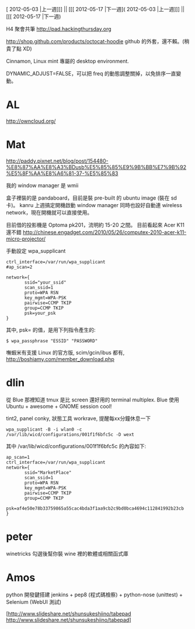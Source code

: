 [ 2012-05-03 |上一週]]] || [[[ 2012-05-17 |下一週]( 2012-05-03 |上一週]]] || [[[ 2012-05-17 |下一週)



H4 聚會共筆 <http://pad.hackingthursday.org>


<http://shop.github.com/products/octocat-hoodie>
github 的外套，還不賴。(稍貴了點 XD)

Cinnamon, Linux mint 專屬的 desktop environment.


DYNAMIC_ADJUST=FALSE，可以把 freq 的動態調整關掉，以免排序一直變動。

# AL

<http://owncloud.org/>

# Mat

<http://paddy.pixnet.net/blog/post/154480-%E8%87%AA%E8%A3%BDusb%E5%85%85%E9%9B%BB%E7%9B%92%E5%8F%AA%E8%A6%81-37-%E5%85%83>

我的 window manager 是 wmii

盒子裡裝的是 pandaboard，目前是裝 pre-built 的 ubuntu image (裝在 sd 卡)。
kanru 上週搞定開機啟動 window manager
同時也設好自動連 wireless network，現在開機就可以直接使用。

目前借的投影機是 Optoma pk201，流明約 15-20 之間。
目前看起來 Acer K11 還不錯
<http://chinese.engadget.com/2010/05/26/computex-2010-acer-k11-micro-projector/>

手動設定 wpa_supplicant

    ctrl_interface=/var/run/wpa_supplicant
    #ap_scan=2

    network={
           ssid="your_ssid"
           scan_ssid=1
           proto=WPA RSN
           key_mgmt=WPA-PSK
           pairwise=CCMP TKIP
           group=CCMP TKIP
           psk=your_psk
    }


其中, psk= 的值，是用下列指令產生的:


    $ wpa_passphrase "ESSID" "PASSWORD"


嘸蝦米有支援 Linux 的官方版, scim/gcin/ibus 都有, <http://boshiamy.com/member_download.php>


# dlin

從 Blue 那裡知道 tmux 是比 screen  還好用的 terminal multiplex.
Blue 使用 Ubuntu + awesome + GNOME session cool!

tint2, panel
conky, 狀態工具
workrave, 提醒每xx分鐘休息一下


    wpa_supplicant -B -i wlan0 -c /var/lib/wicd/configurations/001f1f6bfc5c -D wext


其中 /var/lib/wicd/configurations/001f1f6bfc5c 的內容如下:

    ap_scan=1
    ctrl_interface=/var/run/wpa_supplicant
    network={
           ssid="MarketPlace"
           scan_ssid=1
           proto=WPA RSN
           key_mgmt=WPA-PSK
           pairwise=CCMP TKIP
           group=CCMP TKIP
           psk=af4e50e78b33759865a55cac4bda3f1aa9cb2c9bd0bca4694c112841992b23cb
    }


# peter

winetricks 勾選後幫你裝 wine 裡的軟體或相關函式庫

# Amos

python 開發鍵搭建
jenkins + pep8 (程式碼檢察) + python-nose (unittest) + Selenium (WebUI 測試)

[<http://www.slideshare.net/shunsukeshiino/tabepad>   http://www.slideshare.net/shunsukeshiino/tabepad]